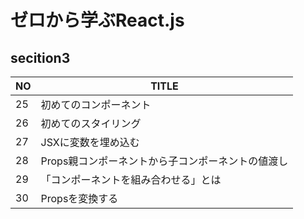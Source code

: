 # ゼロから学ぶReact.js
## secition3

| NO | TITLE |
| --- | ---- |
| 25 | 初めてのコンポーネント |
| 26 | 初めてのスタイリング |
| 27 | JSXに変数を埋め込む |
| 28 | Props親コンポーネントから子コンポーネントの値渡し |
| 29 | 「コンポーネントを組み合わせる」とは |
| 30 | Propsを変換する |　　　

<!--## secition４

| NO | TITLE |
| --- | ---- |
| 25 | イントロダクション |
| 26 | イベントの追加 |-->
 
